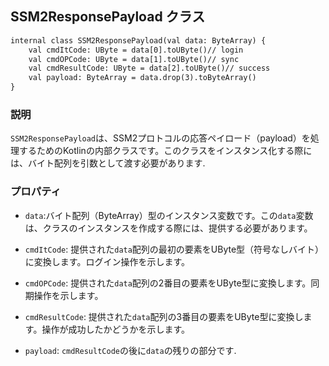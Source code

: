 ## SSM2ResponsePayload クラス
```svg
internal class SSM2ResponsePayload(val data: ByteArray) {
    val cmdItCode: UByte = data[0].toUByte()// login
    val cmdOPCode: UByte = data[1].toUByte()// sync
    val cmdResultCode: UByte = data[2].toUByte()// success
    val payload: ByteArray = data.drop(3).toByteArray()
}

```
### 説明

`SSM2ResponsePayload`は、SSM2プロトコルの応答ペイロード（payload）を処理するためのKotlinの内部クラスです。このクラスをインスタンス化する際には、バイト配列を引数として渡す必要があります.

### プロパティ

- `data`:バイト配列（ByteArray）型のインスタンス変数です。この`data`変数は、クラスのインスタンスを作成する際には、提供する必要があります。

- `cmdItCode`: 提供された`data`配列の最初の要素をUByte型（符号なしバイト）に変換します。ログイン操作を示します。

- `cmdOPCode`: 提供された`data`配列の2番目の要素をUByte型に変換します。同期操作を示します。

- `cmdResultCode`: 提供された`data`配列の3番目の要素をUByte型に変換します。操作が成功したかどうかを示します。

- `payload`: `cmdResultCode`の後に`data`の残りの部分です.